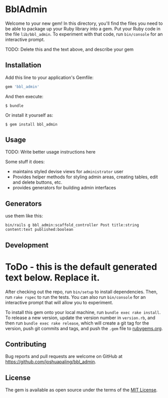 # BblAdmin

Welcome to your new gem! In this directory, you'll find the files you need to be able to package up your Ruby library into a gem. Put your Ruby code in the file `lib/bbl_admin`. To experiment with that code, run `bin/console` for an interactive prompt.

TODO: Delete this and the text above, and describe your gem

## Installation

Add this line to your application's Gemfile:

```ruby
gem 'bbl_admin'
```

And then execute:

    $ bundle

Or install it yourself as:

    $ gem install bbl_admin

## Usage

TODO: Write better usage instructions here

Some stuff it does:

- maintains styled devise views for `administrator` user
- Provides helper methods for styling admin areas, creating tables, edit and delete buttons, etc.
- provides generators for building admin interfaces

## Generators

use them like this:

`bin/rails g bbl_admin:scaffold_controller Post title:string content:text published:boolean`

## Development

# ToDo - this is the default generated text below. Replace it.

After checking out the repo, run `bin/setup` to install dependencies. Then, run `rake rspec` to run the tests. You can also run `bin/console` for an interactive prompt that will allow you to experiment.

To install this gem onto your local machine, run `bundle exec rake install`. To release a new version, update the version number in `version.rb`, and then run `bundle exec rake release`, which will create a git tag for the version, push git commits and tags, and push the `.gem` file to [rubygems.org](https://rubygems.org).

## Contributing

Bug reports and pull requests are welcome on GitHub at https://github.com/joshuapaling/bbl_admin.


## License

The gem is available as open source under the terms of the [MIT License](http://opensource.org/licenses/MIT).

